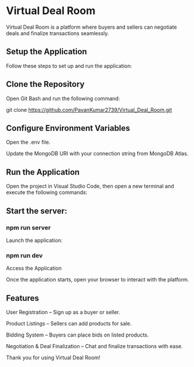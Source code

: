 

# Virtual Deal Room
Virtual Deal Room is a platform where buyers and sellers can negotiate deals and finalize transactions seamlessly.

## Setup the Application
Follow these steps to set up and run the application:

## Clone the Repository
Open Git Bash and run the following command:


git clone https://github.com/PavanKumar2739/Virtual_Deal_Room.git

## Configure Environment Variables

Open the .env file.

Update the MongoDB URI with your connection string from MongoDB Atlas.

## Run the Application
Open the project in Visual Studio Code, then open a new terminal and execute the following commands:

## Start the server:


### npm run server
Launch the application:

### npm run dev
Access the Application

Once the application starts, open your browser to interact with the platform.

## Features
User Registration – Sign up as a buyer or seller.

Product Listings – Sellers can add products for sale.

Bidding System – Buyers can place bids on listed products.

Negotiation & Deal Finalization – Chat and finalize transactions with ease.

 Thank you for using Virtual Deal Room! 


